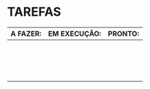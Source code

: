 # TAREFAS


|**A FAZER:**|**EM EXECUÇÃO:**|**PRONTO:**|
| :- | :- | :- |
||||
||||
||||
||||
||||
||||
||||
||||
||||
||||
||||
||||
||||
||||
||||
||||

